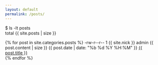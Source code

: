 ```yaml
---
layout: default
permalink: /posts/
---
```


<p>$ ls -lt <span class="string">posts</span><br />total {{ site.posts | size }}</p>
<p>
    {% for post in site.categories.posts %}
        -rw-r--r-- 1 {{ site.nick }} admin {{ post.content | size }} {{ post.date | date: "%b %d %Y %H:%M" }} <a class="string" href="{{ post.url }}">{{ post.title }}</a><br />
    {% endfor %}
</p>
